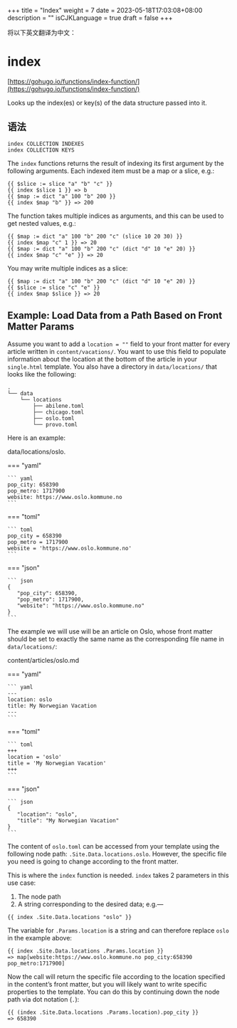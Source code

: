 +++
title = "Index"
weight = 7
date = 2023-05-18T17:03:08+08:00
description = ""
isCJKLanguage = true
draft = false
+++

将以下英文翻译为中文：
# index

[https://gohugo.io/functions/index-function/](https://gohugo.io/functions/index-function/)

Looks up the index(es) or key(s) of the data structure passed into it.

## 语法

```
index COLLECTION INDEXES
index COLLECTION KEYS
```

The `index` functions returns the result of indexing its first argument by the following arguments. Each indexed item must be a map or a slice, e.g.:

```go-text-template
{{ $slice := slice "a" "b" "c" }}
{{ index $slice 1 }} => b
{{ $map := dict "a" 100 "b" 200 }}
{{ index $map "b" }} => 200
```

The function takes multiple indices as arguments, and this can be used to get nested values, e.g.:

```go-text-template
{{ $map := dict "a" 100 "b" 200 "c" (slice 10 20 30) }}
{{ index $map "c" 1 }} => 20
{{ $map := dict "a" 100 "b" 200 "c" (dict "d" 10 "e" 20) }}
{{ index $map "c" "e" }} => 20
```

You may write multiple indices as a slice:

```go-text-template
{{ $map := dict "a" 100 "b" 200 "c" (dict "d" 10 "e" 20) }}
{{ $slice := slice "c" "e" }}
{{ index $map $slice }} => 20
```

## Example: Load Data from a Path Based on Front Matter Params 

Assume you want to add a `location = ""` field to your front matter for every article written in `content/vacations/`. You want to use this field to populate information about the location at the bottom of the article in your `single.html` template. You also have a directory in `data/locations/` that looks like the following:

```
.
└── data
    └── locations
        ├── abilene.toml
        ├── chicago.toml
        ├── oslo.toml
        └── provo.toml
```

Here is an example:

data/locations/oslo.

=== "yaml"

    ``` yaml
    pop_city: 658390
    pop_metro: 1717900
    website: https://www.oslo.kommune.no
    ```

=== "toml"

    ``` toml
    pop_city = 658390
    pop_metro = 1717900
    website = 'https://www.oslo.kommune.no'
    ```

=== "json"

    ``` json
    {
       "pop_city": 658390,
       "pop_metro": 1717900,
       "website": "https://www.oslo.kommune.no"
    }
    ```



The example we will use will be an article on Oslo, whose front matter should be set to exactly the same name as the corresponding file name in `data/locations/`:

content/articles/oslo.md

=== "yaml"

    ``` yaml
    ---
    location: oslo
    title: My Norwegian Vacation
    ---
    ```

=== "toml"

    ``` toml
    +++
    location = 'oslo'
    title = 'My Norwegian Vacation'
    +++
    ```

=== "json"

    ``` json
    {
       "location": "oslo",
       "title": "My Norwegian Vacation"
    }
    ```



The content of `oslo.toml` can be accessed from your template using the following node path: `.Site.Data.locations.oslo`. However, the specific file you need is going to change according to the front matter.

This is where the `index` function is needed. `index` takes 2 parameters in this use case:

1. The node path
2. A string corresponding to the desired data; e.g.—

```go-html-template
{{ index .Site.Data.locations "oslo" }}
```

The variable for `.Params.location` is a string and can therefore replace `oslo` in the example above:

```go-html-template
{{ index .Site.Data.locations .Params.location }}
=> map[website:https://www.oslo.kommune.no pop_city:658390 pop_metro:1717900]
```

Now the call will return the specific file according to the location specified in the content’s front matter, but you will likely want to write specific properties to the template. You can do this by continuing down the node path via dot notation (`.`):

```go-html-template
{{ (index .Site.Data.locations .Params.location).pop_city }}
=> 658390
```

